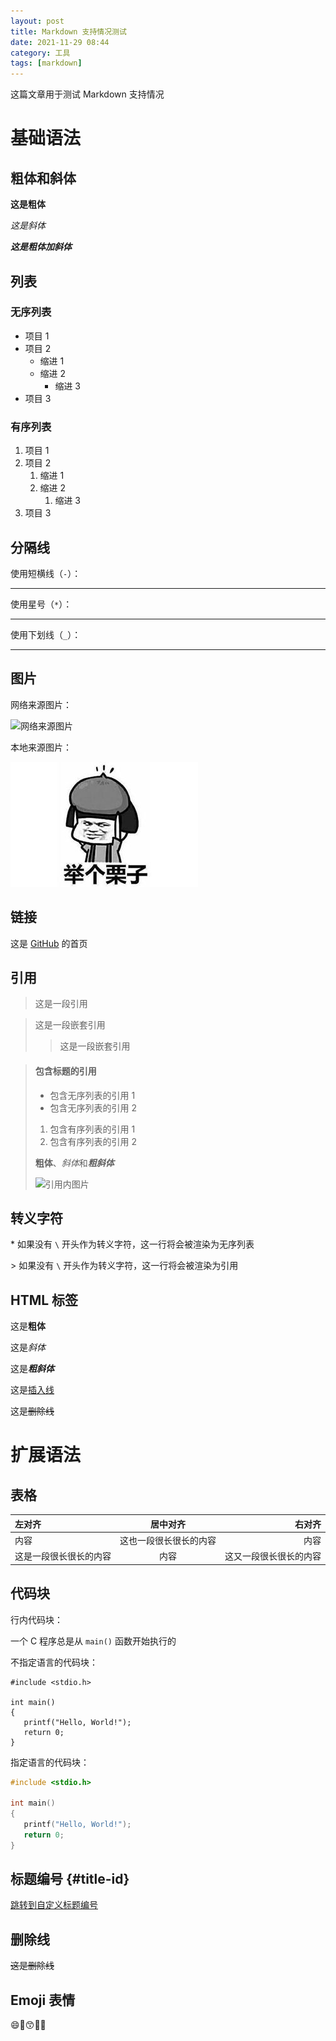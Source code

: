```yaml
---
layout: post
title: Markdown 支持情况测试
date: 2021-11-29 08:44
category: 工具
tags: [markdown]
---
```


这篇文章用于测试 Markdown 支持情况

# 基础语法

## 粗体和斜体

**这是粗体**

*这是斜体*

***这是粗体加斜体***

## 列表

### 无序列表

- 项目 1
- 项目 2
  - 缩进 1
  - 缩进 2
    - 缩进 3
- 项目 3

### 有序列表

1. 项目 1
1. 项目 2
   1. 缩进 1
   1. 缩进 2
      1. 缩进 3
1. 项目 3

## 分隔线

使用短横线（`-`）：

---

使用星号（`*`）：

***

使用下划线（`_`）：

___

## 图片

网络来源图片：

![网络来源图片](https://z3.ax1x.com/2021/11/29/oK2lFS.jpg)

本地来源图片：

![本地来源图片](/assets/images/2021/00.jpg)

## 链接

这是 [GitHub](https://github.com/) 的首页

## 引用

> 这是一段引用

> 这是一段嵌套引用
>> 这是一段嵌套引用

> #### 包含标题的引用
> 
> - 包含无序列表的引用 1
> - 包含无序列表的引用 2
> 1. 包含有序列表的引用 1
> 2. 包含有序列表的引用 2
> 
> **粗体**、*斜体*和***粗斜体***
> 
> ![引用内图片](https://z3.ax1x.com/2021/11/29/oK2lFS.jpg)

## 转义字符

\* 如果没有 `\` 开头作为转义字符，这一行将会被渲染为无序列表

\> 如果没有 `\` 开头作为转义字符，这一行将会被渲染为引用

## HTML 标签

这是<b>粗体</b>

这是<i>斜体</i>

这是<b><i>粗斜体</i></b>

这是<u>插入线</u>

这是<del>删除线</del>

# 扩展语法

## 表格

| 左对齐                 |        居中对齐        |                 右对齐 |
| :--------------------- | :--------------------: | ---------------------: |
| 内容                   | 这也一段很长很长的内容 |                   内容 |
| 这是一段很长很长的内容 |          内容          | 这又一段很长很长的内容 |

## 代码块

行内代码块：

一个 C 程序总是从 `main()` 函数开始执行的

不指定语言的代码块：

```
#include <stdio.h>

int main()
{
   printf("Hello, World!");
   return 0;
}
```

指定语言的代码块：
```c
#include <stdio.h>

int main()
{
   printf("Hello, World!");
   return 0;
}
```

## 标题编号 {#title-id}

[跳转到自定义标题编号](#title-id)

## 删除线

~~这是删除线~~

## Emoji 表情

:smile::rofl::kissing_smiling_eyes::cupid::santa: